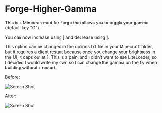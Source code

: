 # Forge-Higher-Gamma

This is a Minecraft mod for Forge that allows you to toggle your gamma (default key "G"). 

You can now increase using [ and decrease using ].

This option can be changed in the options.txt file in your Minecraft folder, but it requires a client restart because once you change your brightness in the UI, it caps out at 1.  This is a pain, and I didn't want to use LiteLoader, so I decided I would write my own so I can change the gamma on the fly when building without a restart.

Before:

![Screen Shot](http://i.imgur.com/d4Dlr8a.png) 

After:

![Screen Shot](http://i.imgur.com/kEVM0Mp.png)
